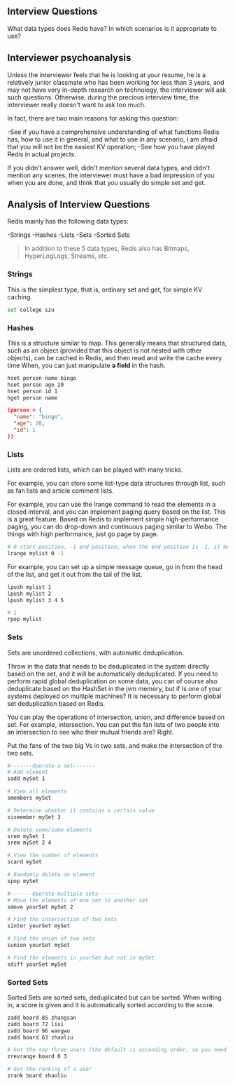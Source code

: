 ## Interview Questions

What data types does Redis have? In which scenarios is it appropriate to use?

## Interviewer psychoanalysis

Unless the interviewer feels that he is looking at your resume, he is a relatively junior classmate who has been working for less than 3 years, and may not have very in-depth research on technology, the interviewer will ask such questions. Otherwise, during the precious interview time, the interviewer really doesn't want to ask too much.

In fact, there are two main reasons for asking this question:

-See if you have a comprehensive understanding of what functions Redis has, how to use it in general, and what to use in any scenario, I am afraid that you will not be the easiest KV operation;
-See how you have played Redis in actual projects.

If you didn't answer well, didn't mention several data types, and didn't mention any scenes, the interviewer must have a bad impression of you when you are done, and think that you usually do simple set and get.

## Analysis of Interview Questions

Redis mainly has the following data types:

-Strings
-Hashes
-Lists
-Sets
-Sorted Sets

> In addition to these 5 data types, Redis also has Bitmaps, HyperLogLogs, Streams, etc.

### Strings

This is the simplest type, that is, ordinary set and get, for simple KV caching.

```bash
set college szu
```

### Hashes

This is a structure similar to map. This generally means that structured data, such as an object (provided that this object is not nested with other objects), can be cached in Redis, and then read and write the cache every time When, you can just manipulate **a field** in the hash.

```bash
hset person name bingo
hset person age 20
hset person id 1
hget person name
```

```json
(person = {
  "name": "bingo",
  "age": 20,
  "id": 1
})
```

### Lists

Lists are ordered lists, which can be played with many tricks.

For example, you can store some list-type data structures through list, such as fan lists and article comment lists.

For example, you can use the lrange command to read the elements in a closed interval, and you can implement paging query based on the list. This is a great feature. Based on Redis to implement simple high-performance paging, you can do drop-down and continuous paging similar to Weibo. The things with high performance, just go page by page.

```bash
# 0 start position, -1 end position, when the end position is -1, it means the last position of the list, that is, view all.
lrange mylist 0 -1
```

For example, you can set up a simple message queue, go in from the head of the list, and get it out from the tail of the list.

```bash
lpush mylist 1
lpush mylist 2
lpush mylist 3 4 5

# 1
rpop mylist
```

### Sets

Sets are unordered collections, with automatic deduplication.

Throw in the data that needs to be deduplicated in the system directly based on the set, and it will be automatically deduplicated. If you need to perform rapid global deduplication on some data, you can of course also deduplicate based on the HashSet in the jvm memory, but if Is one of your systems deployed on multiple machines? It is necessary to perform global set deduplication based on Redis.

You can play the operations of intersection, union, and difference based on set. For example, intersection. You can put the fan lists of two people into an intersection to see who their mutual friends are? Right.

Put the fans of the two big Vs in two sets, and make the intersection of the two sets.

```bash
#-------Operate a set-------
# Add element
sadd mySet 1

# View all elements
smembers mySet

# Determine whether it contains a certain value
sismember mySet 3

# Delete some/some elements
srem mySet 1
srem mySet 2 4

# View the number of elements
scard mySet

# Randomly delete an element
spop mySet

#-------Operate multiple sets-------
# Move the elements of one set to another set
smove yourSet mySet 2

# Find the intersection of two sets
sinter yourSet mySet

# Find the union of two sets
sunion yourSet mySet

# Find the elements in yourSet but not in mySet
sdiff yourSet mySet
```

### Sorted Sets

Sorted Sets are sorted sets, deduplicated but can be sorted. When writing in, a score is given and it is automatically sorted according to the score.

```bash
zadd board 85 zhangsan
zadd board 72 lisi
zadd board 96 wangwu
zadd board 63 zhaoliu

# Get the top three users (the default is ascending order, so you need to change rev to descending order)
zrevrange board 0 3

# Get the ranking of a user
zrank board zhaoliu
```